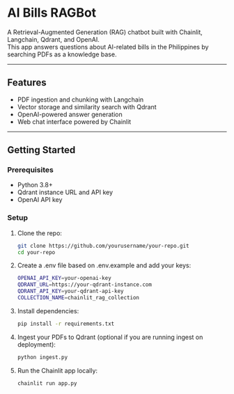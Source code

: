 # AI Bills RAGBot

A Retrieval-Augmented Generation (RAG) chatbot built with Chainlit, Langchain, Qdrant, and OpenAI.  
This app answers questions about AI-related bills in the Philippines by searching PDFs as a knowledge base.

---

## Features

- PDF ingestion and chunking with Langchain  
- Vector storage and similarity search with Qdrant  
- OpenAI-powered answer generation  
- Web chat interface powered by Chainlit  

---

## Getting Started

### Prerequisites

- Python 3.8+  
- Qdrant instance URL and API key  
- OpenAI API key  

### Setup

1. Clone the repo:

   ```bash
   git clone https://github.com/yourusername/your-repo.git
   cd your-repo
   
2. Create a .env file based on .env.example and add your keys:
   ```bash
   OPENAI_API_KEY=your-openai-key
   QDRANT_URL=https://your-qdrant-instance.com
   QDRANT_API_KEY=your-qdrant-api-key
   COLLECTION_NAME=chainlit_rag_collection

3. Install dependencies:
   ```bash
   pip install -r requirements.txt


4. Ingest your PDFs to Qdrant (optional if you are running ingest on deployment):
   ```bash
   python ingest.py

5. Run the Chainlit app locally:
   ```bash
   chainlit run app.py

